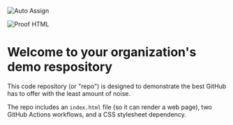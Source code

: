 ![Auto Assign](https://github.com/anonghost-sec/demo-repository/actions/workflows/auto-assign.yml/badge.svg)

![Proof HTML](https://github.com/anonghost-sec/demo-repository/actions/workflows/proof-html.yml/badge.svg)

# Welcome to your organization's demo respository
This code repository (or "repo") is designed to demonstrate the best GitHub has to offer with the least amount of noise.

The repo includes an `index.html` file (so it can render a web page), two GitHub Actions workflows, and a CSS stylesheet dependency.
